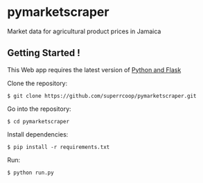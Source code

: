# pymarketscraper

Market data for agricultural product prices in Jamaica

## Getting Started !

This Web app requires the latest version of [Python and Flask](http://flask.pocoo.org)

Clone the repository:

`$ git clone https://github.com/superrcoop/pymarketscraper.git`

Go into the repository:

`$ cd pymarketscraper`

Install dependencies:

`$ pip install -r requirements.txt`

Run:

`$ python run.py`
